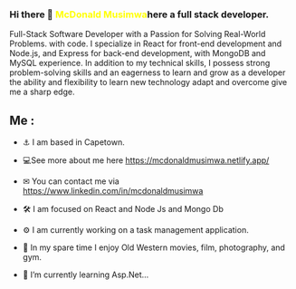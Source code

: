 ### Hi there 👋 <span style="color:yellow">McDonald Musimwa</span>here a full stack developer.  
Full-Stack Software Developer with a Passion for Solving Real-World Problems. with code. I specialize in React for front-end development and Node.js, and Express for back-end development, with MongoDB and MySQL experience. In addition to my technical skills, I possess strong problem-solving skills and an eagerness to learn and grow as a developer the ability and flexibility to learn new technology adapt and overcome give me a sharp edge.

<!--
**McDonaldMusimwa/McDonaldMusimwa** is a ✨ _special_ ✨ repository because its `README.md` (this file) appears on your GitHub profile.
-->
 

## Me : 
- ⚓ I am based in Capetown.  

- 💻See more about me here https://mcdonaldmusimwa.netlify.app/  
- ✉ You can contact me via https://www.linkedin.com/in/mcdonaldmusimwa  
- 🛠 I am focused on React and Node Js and Mongo Db  
- ⚙ I am currently working on a task management application.  
-  🎉 In my spare time I enjoy Old Western movies, film, photography, and gym. 
- 🌱 I’m currently learning Asp.Net...
